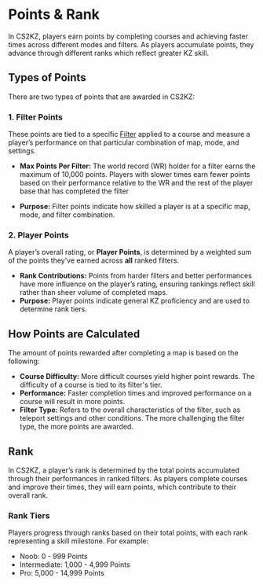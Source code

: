 # Points & Rank

In CS2KZ, players earn points by completing courses and achieving faster times across different modes and filters.
As players accumulate points, they advance through different ranks which reflect greater KZ skill.

## Types of Points

There are two types of points that are awarded in CS2KZ:

### 1. Filter Points

These points are tied to a specific [Filter](/systems/maps#filters) applied to a course and measure a player’s performance on that particular combination of map, mode, and settings.

- **Max Points Per Filter:** The world record (WR) holder for a filter earns the maximum of 10,000 points. Players with slower times earn fewer points based on their performance
relative to the WR and the rest of the player base that has completed the filter

- **Purpose:** Filter points indicate how skilled a player is at a specific map, mode, and filter combination.

### 2. Player Points

A player’s overall rating, or **Player Points**, is determined by a weighted sum of the points they’ve earned across **all** ranked filters.

- **Rank Contributions:** Points from harder filters and better performances have more influence on the player’s rating, ensuring rankings reflect skill rather than sheer volume of completed maps.
- **Purpose:** Player points indicate general KZ proficiency and are used to determine rank tiers.

## How Points are Calculated

The amount of points rewarded after completing a map is based on the following:

- **Course Difficulty:** More difficult courses yield higher point rewards. The difficulty of a course is tied to its filter's tier.
- **Performance:** Faster completion times and improved performance on a course will result in more points.
- **Filter Type:** Refers to the overall characteristics of the filter, such as teleport settings and other conditions. The more challenging the filter type, the more points are awarded.

## Rank

In CS2KZ, a player’s rank is determined by the total points accumulated through their performances in ranked filters. As players complete
 courses and improve their times, they will earn points, which contribute to their overall rank.

### Rank Tiers
Players progress through ranks based on their total points, with each rank representing a skill milestone. For example:

- Noob: 0 - 999 Points
- Intermediate: 1,000 - 4,999 Points
- Pro: 5,000 - 14,999 Points